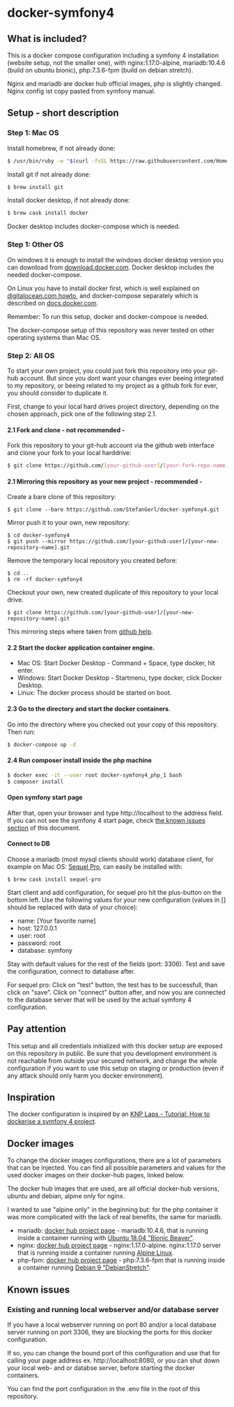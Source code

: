 # docker-symfony4
## What is included?
This is a docker compose configuration including a symfony 4 installation (website setup, not the smaller one), with nginx:1.17.0-alpine, mariadb:10.4.6 (build on ubuntu bionic), php:7.3.6-fpm (build on debian stretch).

Nginx and mariadb are docker hub official images, php is slightly changed. Nginx config ist copy pasted from symfony manual.
## Setup - short description
### Step 1: Mac OS
Install homebrew, if not already done:
```bash
$ /usr/bin/ruby -e "$(curl -fsSL https://raw.githubusercontent.com/Homebrew/install/master/install)"
```
Install git if not already done:
```bash
$ brew install git
```
Install docker desktop, if not already done:
```bash
$ brew cask install docker
```
Docker desktop includes docker-compose which is needed.
### Step 1: Other OS
On windows it is enough to install the windows docker desktop version you can download from [download.docker.com](https://download.docker.com/win/stable/Docker%20for%20Windows%20Installer.exe). Docker desktop includes the needed docker-compose.

On Linux you have to install docker first, which is well explained on [digitalocean.com howto](https://www.digitalocean.com/community/tutorials/how-to-install-and-use-docker-on-ubuntu-16-04), and docker-compose separately which is described on [docs.docker.com](https://docs.docker.com/compose/install/).

Remember: To run this setup, docker and docker-compose is needed.

The docker-compose setup of this repository was never tested on other operating systems than Mac OS.
### Step 2: All OS
To start your own project, you could just fork this repository into your git-hub account. But since you dont want your changes ever beeing integrated to my repository, or beeing related to my project as a github fork for ever, you should consider to duplicate it.

First, change to your local hard drives project directory, depending on the chosen approach, pick one of the following step 2.1.
#### 2.1 Fork and clone - not recommended -
Fork this repository to your git-hub account via the github web interface and clone your fork to your local harddrive:
```bash
$ git clone https://github.com/[your-github-user]/[your-fork-repo-name].git
```
#### 2.1 Mirroring this repository as your new project - recommended -
Create a bare clone of this repository:
```
$ git clone --bare https://github.com/StefanGerl/docker-symfony4.git
```
Mirror push it to your own, new repository:
```
$ cd docker-symfony4
$ git push --mirror https://github.com/[your-github-user]/[your-new-repository-name].git
```
Remove the temporary local repository you created before:
```
$ cd ..
$ rm -rf docker-symfony4
```
Checkout your own, new created duplicate of this repository to your local drive.
```
$ git clone https://github.com/[your-github-user]/[your-new-repository-name].git
```
This mirroring steps where taken from [github help](https://help.github.com/en/articles/duplicating-a-repository#mirroring-a-repository).
#### 2.2 Start the docker application container engine.
- Mac OS: Start Docker Desktop - Command + Space, type docker, hit enter.
- Windows: Start Docker Desktop - Startmenu, type docker, click Docker Desktop.
- Linux: The docker process should be started on boot.
#### 2.3 Go to the directory and start the docker containers.
Go into the directory where you checked out your copy of this repository. Then run:
```bash
$ docker-compose up -d
```
#### 2.4 Run composer install inside the php machine
```bash
$ docker exec -it --user root docker-symfony4_php_1 bash
$ composer install
```
#### Open symfony start page
After that, open your browser and type http://localhost to the address field. If you can not see the symfony 4 start page, check [the known issues section](https://github.com/StefanGerl/docker-symfony4#known-issues) of this document.
#### Connect to DB
Choose a mariadb (most mysql clients should work) database client, for example on Mac OS: [Sequel Pro](https://www.sequelpro.com/), can easily be installed with:
```
$ brew cask install sequel-pro
```
Start client and add configuration, for sequel pro hit the plus-button on the bottom left. Use the following values for your new configuration (values in [] should be replaced with data of your choice):
- name: [Your favorite name]
- host: 127.0.0.1
- user: root
- password: root
- database: symfony

Stay with default values for the rest of the fields (port: 3306). Test and save the configuration, connect to database after.

For sequel pro: Click on "test" button, the test has to be successfull, than click on "save". Click on "connect" button after, and now you are connected to the database server that will be used by the actual symfony 4 configuration.
## Pay attention
This setup and all credentials initialized with this docker setup are exposed on this repository in public. Be sure that you development environment is not reachable from outside your secured network, and change the whole configuration if you want to use this setup on staging or production (even if any attack should only harm you docker environment).
## Inspiration
The docker configuration is inspired by an [KNP Laps - Tutorial: How to dockerise a symfony 4 project](https://knplabs.com/en/blog/how-to-dockerise-a-symfony-4-project).
## Docker images
To change the docker images configurations, there are a lot of parameters that can be injected. You can find all possible parameters and values for the used docker images on their docker-hub pages, linked below.

The docker hub images that are used, are all official docker-hub versions, ubuntu and debian, alpine only for nginx.

I wanted to use "alpine only" in the beginning but: for the php container it was more complicated with the lack of real benefits, the same for mariadb.
+ mariadb: [docker hub project page](https://hub.docker.com/_/mariadb) - mariadb:10.4.6, that is running inside a container running with [Ubuntu 18.04 "Bionic Beaver"](https://wiki.ubuntuusers.de/Bionic_Beaver/).
+ nginx: [docker hub project page](https://hub.docker.com/_/nginx) - nginx:1.17.0-alpine. nginx:1.17.0 server that is running inside a container running [Alpine Linux](https://de.wikipedia.org/wiki/Alpine_Linux).
+ php-fpm: [docker hub project page](https://hub.docker.com/_/php) - php:7.3.6-fpm that is running inside a container running [Debian 9 "DebianStretch"](https://wiki.debian.org/DebianStretch).
## Known issues
### Existing and running local webserver and/or database server
If you have a local webserver running on port 80 and/or a local database server running on port 3306, they are blocking the ports for this docker configuration.

If so, you can change the bound port of this configuration and use that for calling your page address ex. http://localhost:8080, or you can shut down your local web- and or databse server, before starting the docker containers.

You can find the port configuration in the .env file in the root of this repository.
